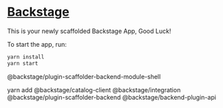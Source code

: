 # [Backstage](https://backstage.io)

This is your newly scaffolded Backstage App, Good Luck!

To start the app, run:

```sh
yarn install
yarn start
```


@backstage/plugin-scaffolder-backend-module-shell


yarn add @backstage/catalog-client @backstage/integration @backstage/plugin-scaffolder-backend @backstage/backend-plugin-api
